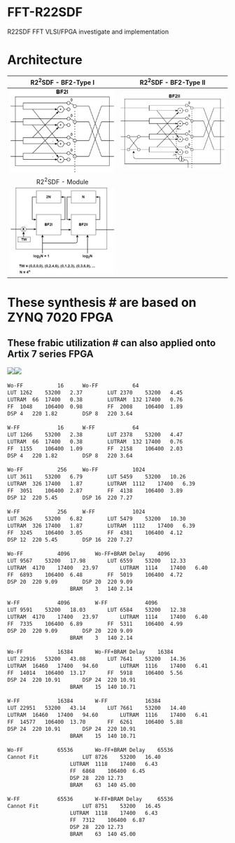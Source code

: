 # FFT-R22SDF
R22SDF FFT VLSI/FPGA investigate and implementation

# Architecture


|R2<sup>2</sup>SDF - BF2-Type I|R2<sup>2</sup>SDF - BF2-Type II|
|:---:|:---:|
|<img src="img/fft_r22sdf_bf2i.png" width="350">|<img src="img/fft_r22sdf_bf2ii.png" width="400">|
|R2<sup>2</sup>SDF - Module | |
|<img src="img/fft_r22sdf_mod.png" width="400">| |
	
# These synthesis # are based on ZYNQ 7020 FPGA

## These frabic utilization # can also applied onto Artix 7 series FPGA


<img src="https://user-images.githubusercontent.com/29487339/148173895-7f757f23-7ef8-4da7-a7cc-2ad7abfb0c3c.png" width="800"><img src="https://user-images.githubusercontent.com/29487339/148174033-eb10f1de-8993-44ae-92ba-ca2c9641523d.png" width="800">


										
	Wo-FF			16		Wo-FF			64	
	LUT	1262	53200	2.37		LUT	2370	53200	4.45	
	LUTRAM	66	17400	0.38		LUTRAM	132	17400	0.76	
	FF	1048	106400	0.98		FF	2008	106400	1.89	
	DSP	4	220	1.82		DSP	8	220	3.64	
										
	W-FF			16		W-FF			64	
	LUT	1266	53200	2.38		LUT	2378	53200	4.47	
	LUTRAM	66	17400	0.38		LUTRAM	132	17400	0.76	
	FF	1155	106400	1.09		FF	2158	106400	2.03	
	DSP	4	220	1.82		DSP	8	220	3.64	
										
	Wo-FF			256		Wo-FF			1024	
	LUT	3611	53200	6.79		LUT	5459	53200	10.26	
	LUTRAM	326	17400	1.87		LUTRAM	1112	17400	6.39	
	FF	3051	106400	2.87		FF	4138	106400	3.89	
	DSP	12	220	5.45		DSP	16	220	7.27	
										
	W-FF			256		W-FF			1024	
	LUT	3626	53200	6.82		LUT	5479	53200	10.30	
	LUTRAM	326	17400	1.87		LUTRAM	1112	17400	6.39	
	FF	3245	106400	3.05		FF	4381	106400	4.12	
	DSP	12	220	5.45		DSP	16	220	7.27	
										
	Wo-FF			4096		Wo-FF+BRAM Delay	4096	
	LUT	9567	53200	17.98		LUT	6559	53200	12.33	
	LUTRAM	4170	17400	23.97		LUTRAM	1114	17400	6.40	
	FF	6893	106400	6.48		FF	5019	106400	4.72	
	DSP	20	220	9.09		DSP	20	220	9.09	
						BRAM	3	140	2.14	
										
	W-FF			4096		W-FF			4096	
	LUT	9591	53200	18.03		LUT	6584	53200	12.38	
	LUTRAM	4170	17400	23.97		LUTRAM	1114	17400	6.40	
	FF	7335	106400	6.89		FF	5311	106400	4.99	
	DSP	20	220	9.09		DSP	20	220	9.09	
						BRAM	3	140	2.14	
										
	Wo-FF			16384		Wo-FF+BRAM Delay	16384	
	LUT	22916	53200	43.08		LUT	7641	53200	14.36	
	LUTRAM	16460	17400	94.60		LUTRAM	1116	17400	6.41	
	FF	14014	106400	13.17		FF	5918	106400	5.56	
	DSP	24	220	10.91		DSP	24	220	10.91	
						BRAM	15	140	10.71	
										
	W-FF			16384		W-FF			16384	
	LUT	22951	53200	43.14		LUT	7661	53200	14.40	
	LUTRAM	16460	17400	94.60		LUTRAM	1116	17400	6.41	
	FF	14577	106400	13.70		FF	6261	106400	5.88	
	DSP	24	220	10.91		DSP	24	220	10.91	
						BRAM	15	140	10.71	
										
	Wo-FF			65536		Wo-FF+BRAM Delay	65536	
	Cannot Fit				LUT	8726	53200	16.40	
						LUTRAM	1118	17400	6.43	
						FF	6868	106400	6.45	
						DSP	28	220	12.73	
						BRAM	63	140	45.00	
										
	W-FF			65536		W-FF+BRAM Delay		65536	
	Cannot Fit				LUT	8751	53200	16.45	
						LUTRAM	1118	17400	6.43	
						FF	7312	106400	6.87	
						DSP	28	220	12.73	
						BRAM	63	140	45.00	



